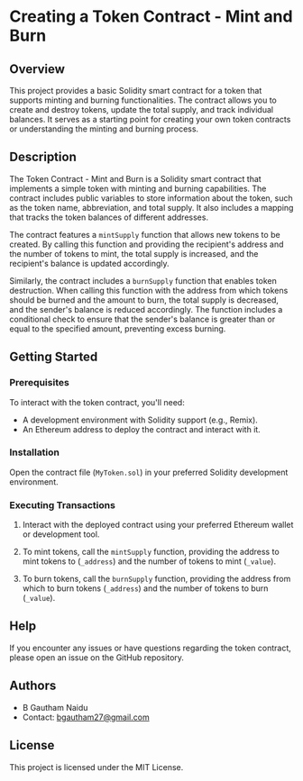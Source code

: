 # Creating a Token Contract - Mint and Burn

## Overview

This project provides a basic Solidity smart contract for a token that supports minting and burning functionalities. The contract allows you to create and destroy tokens, update the total supply, and track individual balances. It serves as a starting point for creating your own token contracts or understanding the minting and burning process.

## Description

The Token Contract - Mint and Burn is a Solidity smart contract that implements a simple token with minting and burning capabilities. The contract includes public variables to store information about the token, such as the token name, abbreviation, and total supply. It also includes a mapping that tracks the token balances of different addresses.

The contract features a `mintSupply` function that allows new tokens to be created. By calling this function and providing the recipient's address and the number of tokens to mint, the total supply is increased, and the recipient's balance is updated accordingly.

Similarly, the contract includes a `burnSupply` function that enables token destruction. When calling this function with the address from which tokens should be burned and the amount to burn, the total supply is decreased, and the sender's balance is reduced accordingly. The function includes a conditional check to ensure that the sender's balance is greater than or equal to the specified amount, preventing excess burning.

## Getting Started

### Prerequisites

To interact with the token contract, you'll need:

- A development environment with Solidity support (e.g., Remix).
- An Ethereum address to deploy the contract and interact with it.

### Installation

Open the contract file (`MyToken.sol`) in your preferred Solidity development environment.

### Executing Transactions

1. Interact with the deployed contract using your preferred Ethereum wallet or development tool.

2. To mint tokens, call the `mintSupply` function, providing the address to mint tokens to (`_address`) and the number of tokens to mint (`_value`).

3. To burn tokens, call the `burnSupply` function, providing the address from which to burn tokens (`_address`) and the number of tokens to burn (`_value`).

## Help

If you encounter any issues or have questions regarding the token contract, please open an issue on the GitHub repository.

## Authors

- B Gautham Naidu
- Contact: bgautham27@gmail.com

## License

This project is licensed under the MIT License.
